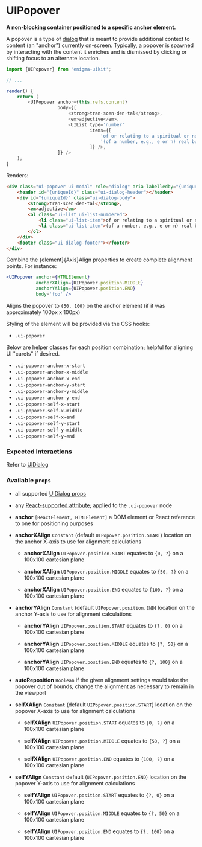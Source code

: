 # UIPopover
__A non-blocking container positioned to a specific anchor element.__

A popover is a type of [dialog](../UIDialog/README.md) that is meant to provide additional context to content (an "anchor") currently on-screen. Typically, a popover is spawned by interacting with the content it enriches and is dismissed by clicking or shifting focus to an alternate location.

```js
import {UIPopover} from 'enigma-uikit';

// ...

render() {
    return (
        <UIPopover anchor={this.refs.content}
                   body={[
                       <strong>tran·scen·den·tal</strong>,
                       <em>adjective</em>,
                       <UIList type='number'
                               items={[
                                   'of or relating to a spiritual or nonphysical realm.',
                                   '(of a number, e.g., e or π) real but not a root of an algebraic equation with rational roots.'
                               ]} />,
                   ]} />
    );
}
```

Renders:

```html
<div class="ui-popover ui-modal" role="dialog" aria-labelledby="{uniqueId}" aria-describedby="{uniqueId}" tabindex="0" style="top: {anchorYPos}px; left: {anchorXPos}px;">
    <header id="{uniqueId}" class="ui-dialog-header"></header>
    <div id="{uniqueId}" class="ui-dialog-body">
        <strong>tran·scen·den·tal</strong>,
        <em>adjective</em>
        <ol class="ui-list ui-list-numbered">
            <li class="ui-list-item">of or relating to a spiritual or nonphysical realm.</li>
            <li class="ui-list-item">(of a number, e.g., e or π) real but not a root of an algebraic equation with rational roots.</li>
        </ol>
    </div>
    <footer class="ui-dialog-footer"></footer>
</div>
```

Combine the {element}{Axis}Align properties to create complete alignment points. For instance:

```jsx
<UIPopover anchor={HTMLElement}
           anchorXAlign={UIPopover.position.MIDDLE}
           anchorYAlign={UIPopover.position.END}
           body='foo' />
```

Aligns the popover to `{50, 100}` on the anchor element (if it was approximately 100px x 100px)

Styling of the element will be provided via the CSS hooks:

- `.ui-popover`

Below are helper classes for each position combination; helpful for aligning UI "carets" if desired.

- `.ui-popover-anchor-x-start`
- `.ui-popover-anchor-x-middle`
- `.ui-popover-anchor-x-end`
- `.ui-popover-anchor-y-start`
- `.ui-popover-anchor-y-middle`
- `.ui-popover-anchor-y-end`
- `.ui-popover-self-x-start`
- `.ui-popover-self-x-middle`
- `.ui-popover-self-x-end`
- `.ui-popover-self-y-start`
- `.ui-popover-self-y-middle`
- `.ui-popover-self-y-end`

### Expected Interactions

Refer to [UIDialog](../UIDialog/README.md)

### Available `props`

- all supported [UIDialog props](../UIDialog/README.md)

- any [React-supported attribute](https://facebook.github.io/react/docs/tags-and-attributes.html#html-attributes); applied to the `.ui-popover` node

- __anchor__ `[ReactElement, HTMLElement]`
  a DOM element or React reference to one for positioning purposes

- __anchorXAlign__ `Constant`
  (default `UIPopover.position.START`) location on the anchor X-axis to use for alignment calculations
    - __anchorXAlign__ `UIPopover.position.START`
      equates to `{0, ?}` on a 100x100 cartesian plane

    - __anchorXAlign__ `UIPopover.position.MIDDLE`
      equates to `{50, ?}` on a 100x100 cartesian plane

    - __anchorXAlign__ `UIPopover.position.END`
      equates to `{100, ?}` on a 100x100 cartesian plane

- __anchorYAlign__ `Constant`
  (default `UIPopover.position.END`) location on the anchor Y-axis to use for alignment calculations
    - __anchorYAlign__ `UIPopover.position.START`
      equates to `{?, 0}` on a 100x100 cartesian plane

    - __anchorYAlign__ `UIPopover.position.MIDDLE`
      equates to `{?, 50}` on a 100x100 cartesian plane

    - __anchorYAlign__ `UIPopover.position.END`
      equates to `{?, 100}` on a 100x100 cartesian plane

- __autoReposition__ `Boolean`
  if the given alignment settings would take the popover out of bounds, change the alignment as necessary to remain in the viewport

- __selfXAlign__ `Constant`
  (default `UIPopover.position.START`) location on the popover X-axis to use for alignment calculations
    - __selfXAlign__ `UIPopover.position.START`
      equates to `{0, ?}` on a 100x100 cartesian plane

    - __selfXAlign__ `UIPopover.position.MIDDLE`
      equates to `{50, ?}` on a 100x100 cartesian plane

    - __selfXAlign__ `UIPopover.position.END`
      equates to `{100, ?}` on a 100x100 cartesian plane

- __selfYAlign__ `Constant`
  default (`UIPopover.position.END`) location on the popover Y-axis to use for alignment calculations
    - __selfYAlign__ `UIPopover.position.START`
      equates to `{?, 0}` on a 100x100 cartesian plane

    - __selfYAlign__ `UIPopover.position.MIDDLE`
      equates to `{?, 50}` on a 100x100 cartesian plane

    - __selfYAlign__ `UIPopover.position.END`
      equates to `{?, 100}` on a 100x100 cartesian plane
